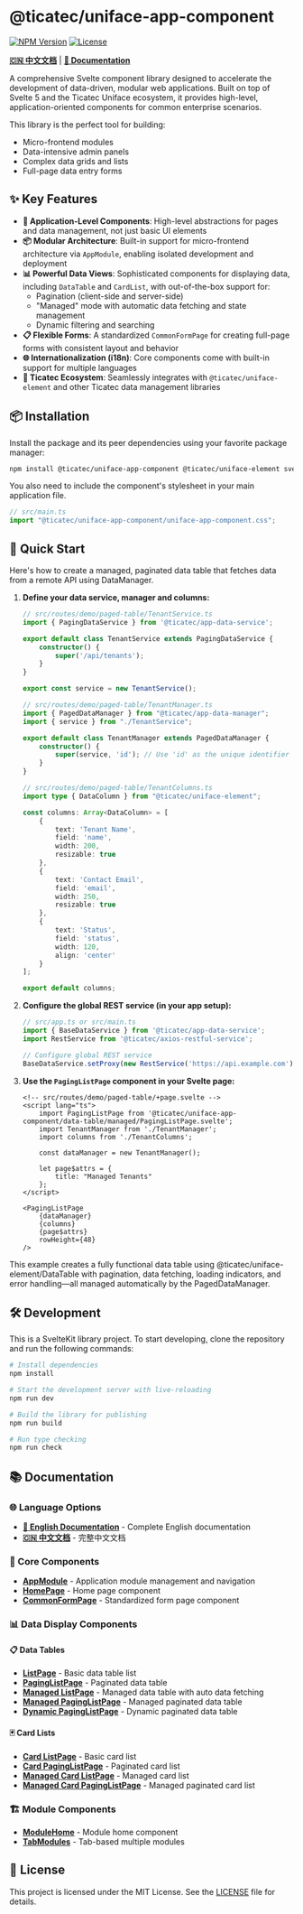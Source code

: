 # @ticatec/uniface-app-component

[![NPM Version](https://img.shields.io/npm/v/@ticatec/uniface-app-component.svg)](https://www.npmjs.com/package/@ticatec/uniface-app-component)
[![License](https://img.shields.io/npm/l/@ticatec/uniface-app-component.svg)](LICENSE)

**[🇨🇳 中文文档](./README-CN.md)** | **[📖 Documentation](./docs/en/)**

A comprehensive Svelte component library designed to accelerate the development of data-driven, modular web applications. Built on top of Svelte 5 and the Ticatec Uniface ecosystem, it provides high-level, application-oriented components for common enterprise scenarios.

This library is the perfect tool for building:
- Micro-frontend modules
- Data-intensive admin panels
- Complex data grids and lists
- Full-page data entry forms

## ✨ Key Features

- **🚀 Application-Level Components**: High-level abstractions for pages and data management, not just basic UI elements
- **📦 Modular Architecture**: Built-in support for micro-frontend architecture via `AppModule`, enabling isolated development and deployment
- **📊 Powerful Data Views**: Sophisticated components for displaying data, including `DataTable` and `CardList`, with out-of-the-box support for:
    - Pagination (client-side and server-side)
    - "Managed" mode with automatic data fetching and state management
    - Dynamic filtering and searching
- **📋 Flexible Forms**: A standardized `CommonFormPage` for creating full-page forms with consistent layout and behavior
- **🌐 Internationalization (i18n)**: Core components come with built-in support for multiple languages
- **🎨 Ticatec Ecosystem**: Seamlessly integrates with `@ticatec/uniface-element` and other Ticatec data management libraries

## 📦 Installation

Install the package and its peer dependencies using your favorite package manager:

```bash
npm install @ticatec/uniface-app-component @ticatec/uniface-element svelte
```

You also need to include the component's stylesheet in your main application file.

```ts
// src/main.ts
import "@ticatec/uniface-app-component/uniface-app-component.css";
```

## 🚀 Quick Start

Here's how to create a managed, paginated data table that fetches data from a remote API using DataManager.

1.  **Define your data service, manager and columns:**

    ```ts
    // src/routes/demo/paged-table/TenantService.ts
    import { PagingDataService } from '@ticatec/app-data-service';

    export default class TenantService extends PagingDataService {
        constructor() {
            super('/api/tenants');
        }
    }

    export const service = new TenantService();
    ```

    ```ts
    // src/routes/demo/paged-table/TenantManager.ts
    import { PagedDataManager } from "@ticatec/app-data-manager";
    import { service } from "./TenantService";

    export default class TenantManager extends PagedDataManager {
        constructor() {
            super(service, 'id'); // Use 'id' as the unique identifier field
        }
    }
    ```

    ```ts
    // src/routes/demo/paged-table/TenantColumns.ts
    import type { DataColumn } from "@ticatec/uniface-element";

    const columns: Array<DataColumn> = [
        {
            text: 'Tenant Name',
            field: 'name',
            width: 200,
            resizable: true
        },
        {
            text: 'Contact Email',
            field: 'email',
            width: 250,
            resizable: true
        },
        {
            text: 'Status',
            field: 'status',
            width: 120,
            align: 'center'
        }
    ];

    export default columns;
    ```

2.  **Configure the global REST service (in your app setup):**

    ```ts
    // src/app.ts or src/main.ts
    import { BaseDataService } from '@ticatec/app-data-service';
    import RestService from '@ticatec/axios-restful-service';

    // Configure global REST service
    BaseDataService.setProxy(new RestService('https://api.example.com'));
    ```

3.  **Use the `PagingListPage` component in your Svelte page:**

    ```svelte
    <!-- src/routes/demo/paged-table/+page.svelte -->
    <script lang="ts">
        import PagingListPage from '@ticatec/uniface-app-component/data-table/managed/PagingListPage.svelte';
        import TenantManager from './TenantManager';
        import columns from './TenantColumns';

        const dataManager = new TenantManager();

        let page$attrs = {
            title: "Managed Tenants"
        };
    </script>

    <PagingListPage 
        {dataManager} 
        {columns} 
        {page$attrs} 
        rowHeight={48}
    />
    ```

This example creates a fully functional data table using @ticatec/uniface-element/DataTable with pagination, data fetching, loading indicators, and error handling—all managed automatically by the PagedDataManager.

## 🛠️ Development

This is a SvelteKit library project. To start developing, clone the repository and run the following commands:

```bash
# Install dependencies
npm install

# Start the development server with live-reloading
npm run dev

# Build the library for publishing
npm run build

# Run type checking
npm run check
```

## 📚 Documentation

### 🌐 Language Options
- **[📖 English Documentation](./docs/en/)** - Complete English documentation
- **[🇨🇳 中文文档](./docs/cn/)** - 完整中文文档

### 🧩 Core Components
- **[AppModule](./docs/en/AppModule.md)** - Application module management and navigation
- **[HomePage](./docs/en/HomePage.md)** - Home page component
- **[CommonFormPage](./docs/en/CommonFormPage.md)** - Standardized form page component

### 📊 Data Display Components

#### 📋 Data Tables
- **[ListPage](./docs/en/data-table-ListPage.md)** - Basic data table list
- **[PagingListPage](./docs/en/data-table-PagingListPage.md)** - Paginated data table
- **[Managed ListPage](./docs/en/data-table-managed-ListPage.md)** - Managed data table with auto data fetching
- **[Managed PagingListPage](./docs/en/data-table-managed-PagingListPage.md)** - Managed paginated data table
- **[Dynamic PagingListPage](./docs/en/data-table-managed-DynamicPagingListPage.md)** - Dynamic paginated data table

#### 🃏 Card Lists
- **[Card ListPage](./docs/en/card-ListPage.md)** - Basic card list
- **[Card PagingListPage](./docs/en/card-PagingListPage.md)** - Paginated card list
- **[Managed Card ListPage](./docs/en/card-managed-ListPage.md)** - Managed card list
- **[Managed Card PagingListPage](./docs/en/card-managed-PagingListPage.md)** - Managed paginated card list

### 🏗️ Module Components
- **[ModuleHome](./docs/en/module-ModuleHome.md)** - Module home component
- **[TabModules](./docs/en/multiple-modules-TabModules.md)** - Tab-based multiple modules

## 📄 License

This project is licensed under the MIT License. See the [LICENSE](LICENSE) file for details.